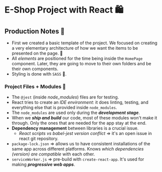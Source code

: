 # E-Shop Project with React 🛍️

## Production Notes 💭

- First we created a basic template of the project. We focused on creating a very elementary architecture of how we want the items to be presented on the page. 🌳
- All _elements_ are positioned for the time being inside the `HomePage` component. Later, they are going to move to their own folders and be their own components.
- Styling is done with `SASS` 💅.

### Project Files + Modules 📁

- The `@jest` (inside _node_modules_) files are for testing.
- React tries to create an _IDE environment_: it does linting, testing, and everything else that is provided inside `node_modules`.
- The `node_modules` are used only during the **_development stage_**.
- When we **_ship and build_** our code, most of these modules won't make it through. Only the ones that are needed for the app stay at the end.
- **Dependency management** between libraries is a crucial issue.
  - _React scripts vs babel-jest version conflict_ => it's an open issue in react git repository.
- `package-lock.json` => allows us to have consistent installations of the same app across different platforms. Knows _which dependencies (version) are compatible_ with each other.
- `serviceWorker.js` => pre-build with `create-react-app`. It's used for making **_progressive web apps_**.
